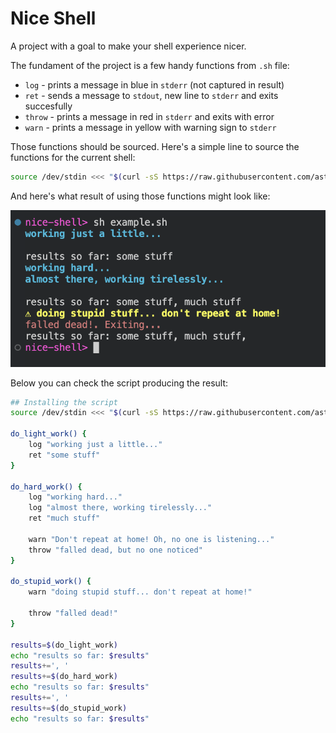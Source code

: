 # Nice Shell

A project with a goal to make your shell experience nicer.

The fundament of the project is a few handy functions from `.sh` file:

- `log` - prints a message in blue in `stderr` (not captured in result)
- `ret` - sends a message to `stdout`, new line to `stderr` and exits succesfully
- `throw` - prints a message in red in `stderr` and exits with error
- `warn` - prints a message in yellow with warning sign to `stderr`

Those functions should be sourced. Here's a simple line to source the functions for the current shell:

```sh
source /dev/stdin <<< "$(curl -sS https://raw.githubusercontent.com/astorDev/nice-shell/refs/heads/main/.sh)"
```

And here's what result of using those functions might look like:

![](example-demo.png)


Below you can check the script producing the result:

```sh
## Installing the script
source /dev/stdin <<< "$(curl -sS https://raw.githubusercontent.com/astorDev/nice-shell/refs/heads/main/.sh)"

do_light_work() {
    log "working just a little..."
    ret "some stuff"
}

do_hard_work() {
    log "working hard..."
    log "almost there, working tirelessly..."
    ret "much stuff"

    warn "Don't repeat at home! Oh, no one is listening..."
    throw "falled dead, but no one noticed"
}

do_stupid_work() {
    warn "doing stupid stuff... don't repeat at home!"
    
    throw "falled dead!"
}

results=$(do_light_work)
echo "results so far: $results"
results+=', '
results+=$(do_hard_work)
echo "results so far: $results"
results+=', '
results+=$(do_stupid_work)
echo "results so far: $results"
```

